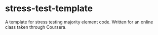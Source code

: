 # stress-test-template
A template for stress testing majority element code. Written for an online class taken through Coursera.

